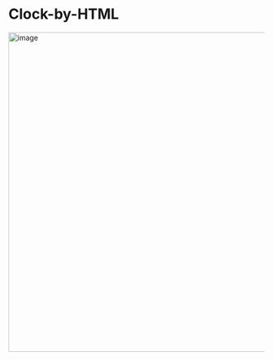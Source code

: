# Clock-by-HTML
<img width="629" alt="image" src="https://user-images.githubusercontent.com/66899738/182206069-b83046c3-0de3-480e-ac4e-13b37b9b5451.png">
